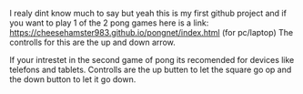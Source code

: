 I realy dint know much to say but yeah this is my first github project 
and if you want to play 1 of the 2 pong games here is a link: https://cheesehamster983.github.io/pongnet/index.html (for pc/laptop)
The controlls for this are the up and down arrow.

If your intrestet in the second game of pong its recomended for devices like telefons and tablets.
Controlls are the up butten to let the square go op and the down button to let it go down.
